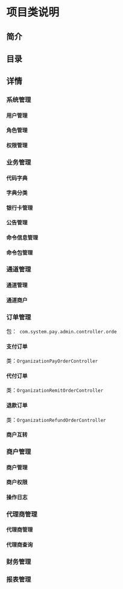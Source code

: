 # 项目类说明

## 简介

## 目录



## 详情

### 系统管理

#### 用户管理

#### 角色管理

#### 权限管理

### 业务管理

#### 代码字典

#### 字典分类

#### 银行卡管理

#### 公告管理

#### 命令信息管理

#### 命令包管理

### 通道管理

#### 通道管理

#### 通道商户

### 订单管理

包：``` com.system.pay.admin.controller.orde```

#### 支付订单

类：```OrganizationPayOrderController```

#### 代付订单

类：```OrganizationRemitOrderController```

#### 退款订单

类：```OrganizationRefundOrderController```

#### 商户互转

### 商户管理

#### 商户管理

#### 商户权限

#### 操作日志

### 代理商管理

#### 代理商管理

#### 代理商查询

### 财务管理

### 报表管理